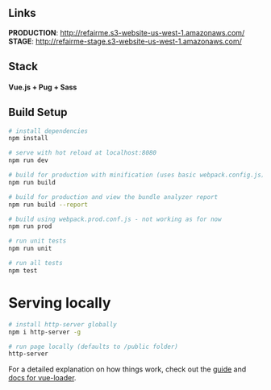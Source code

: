 ## Links

<b>PRODUCTION</b>: http://refairme.s3-website-us-west-1.amazonaws.com/  
<b>STAGE</b>: http://refairme-stage.s3-website-us-west-1.amazonaws.com/

## Stack
#### Vue.js + Pug + Sass

## Build Setup

``` bash
# install dependencies
npm install

# serve with hot reload at localhost:8080
npm run dev

# build for production with minification (uses basic webpack.config.js)
npm run build

# build for production and view the bundle analyzer report
npm run build --report

# build using webpack.prod.conf.js - not working as for now
npm run prod

# run unit tests
npm run unit

# run all tests
npm test
```

# Serving locally
``` bash
# install http-server globally
npm i http-server -g

# run page locally (defaults to /public folder)
http-server
```

For a detailed explanation on how things work, check out the [guide](http://vuejs-templates.github.io/webpack/) and [docs for vue-loader](http://vuejs.github.io/vue-loader).
